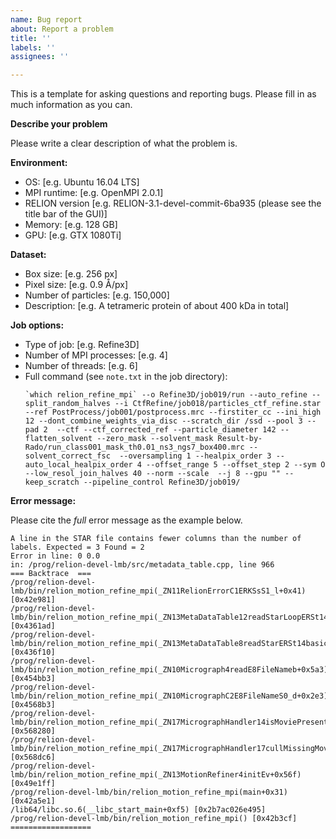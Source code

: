```yaml
---
name: Bug report
about: Report a problem
title: ''
labels: ''
assignees: ''

---
```


This is a template for asking questions and reporting bugs. Please fill in as much information as you can.

**Describe your problem**

Please write a clear description of what the problem is.

**Environment:**
 - OS: [e.g. Ubuntu 16.04 LTS]
 - MPI runtime: [e.g. OpenMPI 2.0.1]
 - RELION version [e.g. RELION-3.1-devel-commit-6ba935 (please see the title bar of the GUI)] 
 - Memory: [e.g. 128 GB]
 - GPU: [e.g. GTX 1080Ti]

**Dataset:**
 - Box size: [e.g. 256 px]
 - Pixel size: [e.g. 0.9 Å/px]
 - Number of particles: [e.g. 150,000]
 - Description: [e.g. A tetrameric protein of about 400 kDa in total]

**Job options:**
 - Type of job: [e.g. Refine3D]
 - Number of MPI processes: [e.g. 4]
 - Number of threads: [e.g. 6]
 - Full command (see `note.txt` in the job directory):
   ```
   `which relion_refine_mpi` --o Refine3D/job019/run --auto_refine --split_random_halves --i CtfRefine/job018/particles_ctf_refine.star --ref PostProcess/job001/postprocess.mrc --firstiter_cc --ini_high 12 --dont_combine_weights_via_disc --scratch_dir /ssd --pool 3 --pad 2  --ctf --ctf_corrected_ref --particle_diameter 142 --flatten_solvent --zero_mask --solvent_mask Result-by-Rado/run_class001_mask_th0.01_ns3_ngs7_box400.mrc --solvent_correct_fsc  --oversampling 1 --healpix_order 3 --auto_local_healpix_order 4 --offset_range 5 --offset_step 2 --sym O --low_resol_join_halves 40 --norm --scale  --j 8 --gpu "" --keep_scratch --pipeline_control Refine3D/job019/
   ```

**Error message:**

Please cite the *full* error message as the example below.

```
A line in the STAR file contains fewer columns than the number of labels. Expected = 3 Found = 2
Error in line: 0 0.0
in: /prog/relion-devel-lmb/src/metadata_table.cpp, line 966
=== Backtrace  ===
/prog/relion-devel-lmb/bin/relion_motion_refine_mpi(_ZN11RelionErrorC1ERKSsS1_l+0x41) [0x42e981]
/prog/relion-devel-lmb/bin/relion_motion_refine_mpi(_ZN13MetaDataTable12readStarLoopERSt14basic_ifstreamIcSt11char_traitsIcEEPSt6vectorI8EMDLabelSaIS6_EESsb+0xedd) [0x4361ad]
/prog/relion-devel-lmb/bin/relion_motion_refine_mpi(_ZN13MetaDataTable8readStarERSt14basic_ifstreamIcSt11char_traitsIcEERKSsPSt6vectorI8EMDLabelSaIS8_EESsb+0x580) [0x436f10]
/prog/relion-devel-lmb/bin/relion_motion_refine_mpi(_ZN10Micrograph4readE8FileNameb+0x5a3) [0x454bb3]
/prog/relion-devel-lmb/bin/relion_motion_refine_mpi(_ZN10MicrographC2E8FileNameS0_d+0x2e3) [0x4568b3]
/prog/relion-devel-lmb/bin/relion_motion_refine_mpi(_ZN17MicrographHandler14isMoviePresentERK13MetaDataTableb+0x180) [0x568280]
/prog/relion-devel-lmb/bin/relion_motion_refine_mpi(_ZN17MicrographHandler17cullMissingMoviesERKSt6vectorI13MetaDataTableSaIS1_EEi+0xe6) [0x568dc6]
/prog/relion-devel-lmb/bin/relion_motion_refine_mpi(_ZN13MotionRefiner4initEv+0x56f) [0x49e1ff]
/prog/relion-devel-lmb/bin/relion_motion_refine_mpi(main+0x31) [0x42a5e1]
/lib64/libc.so.6(__libc_start_main+0xf5) [0x2b7ac026e495]
/prog/relion-devel-lmb/bin/relion_motion_refine_mpi() [0x42b3cf]
==================
```
